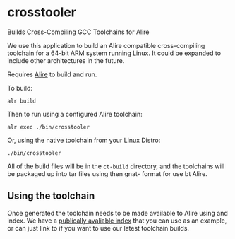 # crosstooler
Builds Cross-Compiling GCC Toolchains for Alire

We use this application to build an Alire compatible cross-compiling
toolchain for a 64-bit ARM system running Linux. It could be expanded
to include other architectures in the future.

Requires [Alire](alire.ada.dev) to build and run.

To build:
```
alr build
```

Then to run using a configured Alire toolchain:
```
alr exec ./bin/crosstooler
```

Or, using the native toolchain from your Linux Distro:
```
./bin/crosstooler
```

All of the build files will be in the `ct-build` directory, and the
toolchains will be packaged up into tar files using then gnat- format
for use bt Alire.

## Using the toolchain

Once generated the toolchain needs to be made available to Alire using and
index. We have a [publically avaliable index](github.com/ccxtechnologies/alire-index-public)
that you can use as an example, or can just link to if you want to use our
latest toolchain builds.
